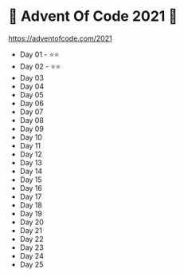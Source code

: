 # 🎁 Advent Of Code 2021 🎄

https://adventofcode.com/2021

* Day 01 - ⭐⭐
* Day 02 - ⭐⭐
* Day 03
* Day 04
* Day 05
* Day 06
* Day 07
* Day 08
* Day 09
* Day 10
* Day 11
* Day 12
* Day 13
* Day 14
* Day 15
* Day 16
* Day 17
* Day 18
* Day 19
* Day 20
* Day 21
* Day 22
* Day 23
* Day 24
* Day 25
